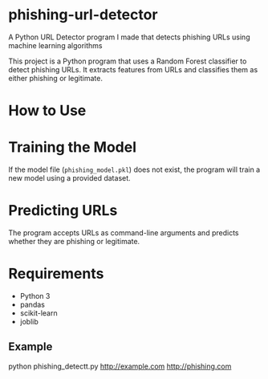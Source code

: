 # phishing-url-detector
A Python URL Detector program I made that detects phishing URLs using machine learning algorithms 

This project is a Python program that uses a Random Forest classifier to detect phishing URLs. It extracts features from URLs and classifies them as either phishing or legitimate.

# How to Use

# Training the Model
If the model file (`phishing_model.pkl`) does not exist, the program will train a new model using a provided dataset.

# Predicting URLs
The program accepts URLs as command-line arguments and predicts whether they are phishing or legitimate.

# Requirements
- Python 3
- pandas
- scikit-learn
- joblib

## Example
python phishing_detectt.py http://example.com http://phishing.com
